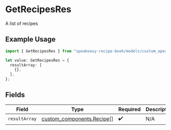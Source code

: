 # GetRecipesRes

A list of recipes

## Example Usage

```typescript
import { GetRecipesRes } from "speakeasy-recipe-book/models/custom_operations";

let value: GetRecipesRes = {
  resultArray: [
    {},
  ],
};
```

## Fields

| Field                                                                  | Type                                                                   | Required                                                               | Description                                                            |
| ---------------------------------------------------------------------- | ---------------------------------------------------------------------- | ---------------------------------------------------------------------- | ---------------------------------------------------------------------- |
| `resultArray`                                                          | [custom_components.Recipe](../../models/custom_components/recipe.md)[] | :heavy_check_mark:                                                     | N/A                                                                    |